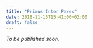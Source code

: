 ```yaml
---
title: "Primus Inter Pares"
date: 2018-11-15T15:41:00+02:00
draft: false
---
```


_To be published soon._